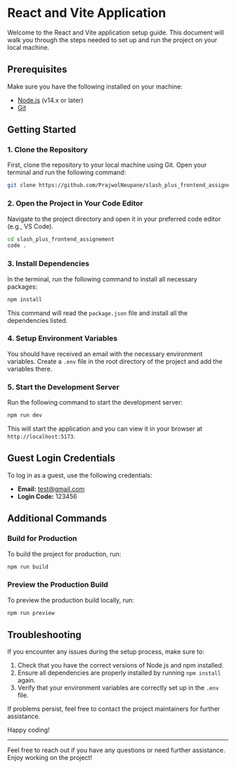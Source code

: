 # React and Vite Application

Welcome to the React and Vite application setup guide. This document will walk you through the steps needed to set up and run the project on your local machine.

## Prerequisites

Make sure you have the following installed on your machine:

- [Node.js](https://nodejs.org/) (v14.x or later)
- [Git](https://git-scm.com/)

## Getting Started

### 1. Clone the Repository

First, clone the repository to your local machine using Git. Open your terminal and run the following command:

```bash
git clone https://github.com/PrajwolNeupane/slash_plus_frontend_assignement.git
```

### 2. Open the Project in Your Code Editor

Navigate to the project directory and open it in your preferred code editor (e.g., VS Code).

```bash
cd slash_plus_frontend_assignement
code .
```

### 3. Install Dependencies

In the terminal, run the following command to install all necessary packages:

```bash
npm install
```

This command will read the `package.json` file and install all the dependencies listed.

### 4. Setup Environment Variables

You should have received an email with the necessary environment variables. Create a `.env` file in the root directory of the project and add the variables there.

### 5. Start the Development Server

Run the following command to start the development server:

```bash
npm run dev
```

This will start the application and you can view it in your browser at `http://localhost:5173`.

## Guest Login Credentials

To log in as a guest, use the following credentials:

- **Email:** test@gmail.com
- **Login Code:** 123456

## Additional Commands

### Build for Production

To build the project for production, run:

```bash
npm run build
```

### Preview the Production Build

To preview the production build locally, run:

```bash
npm run preview
```

## Troubleshooting

If you encounter any issues during the setup process, make sure to:

1. Check that you have the correct versions of Node.js and npm installed.
2. Ensure all dependencies are properly installed by running `npm install` again.
3. Verify that your environment variables are correctly set up in the `.env` file.

If problems persist, feel free to contact the project maintainers for further assistance.

Happy coding!

---

Feel free to reach out if you have any questions or need further assistance. Enjoy working on the project!

